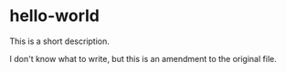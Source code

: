 # hello-world
This is a short description.

I don't know what to write, but this is an amendment to the original file.
